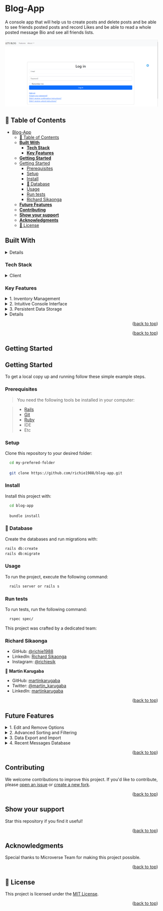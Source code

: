 <a name="readme-top"></a>

# Blog-App <a name="Blog-App"></a>
A console app that will help us to create posts and delete posts and be able to see friends posted posts and record Likes and be able to read a whole posted message Bio and see all friends lists.

<div style="text-align: center;">
  <img src="app/assets/images/ShareX_iaNuNR5fWg.png" alt="blog_app" />
</div>

## 📗 Table of Contents <a name="table-of-contents"></a>

- [Blog-App ](#blog-app-)
  - [📗 Table of Contents ](#-table-of-contents-)
  - [**Built With** ](#built-with-)
    - [**Tech Stack**  ](#tech-stack--)
    - [**Key Features**  ](#key-features--)
  - [**Getting Started**](#getting-started)
  - [Getting Started](#getting-started-1)
    - [Prerequisites](#prerequisites)
    - [Setup](#setup)
    - [Install](#install)
    - [💾 Database](#-database)
    - [Usage](#usage)
    - [Run tests](#run-tests)
    - [Richard Sikaonga](#richard-sikaonga)
  - [**Future Features** ](#future-features-)
  - [**Contributing** ](#contributing-)
  - [**Show your support** ](#show-your-support-)
  - [**Acknowledgments** ](#acknowledgments-)
  - [📝 License ](#-license-)

## **Built With** <a name="built-with"></a>
<details>
  <!-- <summary>Client</summary> -->
    <li>Ruby on Rails</li>
    <li>PostgreSQL</li>
    <!-- <li></li> -->
</details>

### **Tech Stack**  <a name="tech-stack"></a>

<details>
  <summary>Client</summary>
    <li><a href="https://www.ruby-lang.org/en/">Ruby</a></li>
</details>

### **Key Features**  <a name="key-features"></a>

<details>
  <summary>1. Inventory Management</summary>
    <li>see post, deelet post, create post</li>
    <li>Options to list, add, and organize items.</li>
</details>
<details>
  <summary>2. Intuitive Console Interface</summary>
    <li>User-friendly menu-driven system.</li>
    <li>Seamless interaction and navigation.</li>
</details>
<details>
  <summary>3. Persistent Data Storage</summary>
    <li>Save item details using JSON files.</li>
    <li>Preserves collections between sessions.</li>
</details>
<details>
  <!-- <summary>4. Relational Database Support</summary>
    <li>Schema.sql for relational database structure.</li> -->
</details>

<p align="right">(<a href="#readme-top">back to top</a>)</p>


<!-- ## **Live Demo**<a name="live-demo"></a> -->

<!-- - Comming soon! -->
<!-- Explore the live demo through [our video presentation.]-->

<p align="right">(<a href="#readme-top">back to top</a>)</p>

## **Getting Started**<a name="getting-started"></a>


## Getting Started

To get a local copy up and running follow these simple example steps.

### Prerequisites

> You need the following tools be installed in your computer:

> - [Rails](https://guides.rubyonrails.org/)
> - [Git](https://www.linode.com/docs/guides/how-to-install-git-on-linux-mac-and-windows/)
> - [Ruby](https://github.com/microverseinc/curriculum-ruby/blob/main/simple-ruby/articles/ruby_installation_instructions.md)
> - IDE
> - Etc

### Setup

Clone this repository to your desired folder:

```sh
  cd my-prefered-folder
  
  git clone https://github.com/richie1988/blog-app.git

```

### Install

Install this project with:

```sh
  cd blog-app
  
  bundle install
```

### 💾 Database

Create the databases and run migrations with:

```sh
rails db:create
rails db:migrate
```

### Usage

To run the project, execute the following command:

```sh
  rails server or rails s
```

### Run tests

To run tests, run the following command:

```sh
  rspec spec/
```

This project was crafted by a dedicated team:

### Richard Sikaonga

- GitHub: [@richie1988](https://github.com/richie1988)
- LinkedIn: [Richard Sikaonga](https://www.linkedin.com/in/richard-sikaonga-039940275/)
- Instagram: [@richiesik](https://www.instagram.com/richiesik/)

👤 **Martin Karugaba**
- GitHub: [martinkarugaba](https://github.com/martinkarugaba)
- Twitter: [@martin_karugaba](https://twitter.com/martin_karugaba)
- LinkedIn: [martinkarugaba](https://www.linkedin.com/in/martinkarugaba/)

<p align="right">(<a href="#readme-top">back to top</a>)</p>

## **Future Features** <a name="future-features"></a>

<details>
  <summary>1. Edit and Remove Options</summary>
    <li>Modify details of existing posts.</li>
    <li>Remove unwanted posts from the app.</li>
</details>
<details>
  <summary>2. Advanced Sorting and Filtering</summary>
    <li>Sort and filter items based on various posts.</li>
    <li>Enhance organization and accessibility.</li>
</details>
<details>
  <summary>3. Data Export and Import</summary>
    <li>Allow users to export and import their data.</li>
    <li>Facilitate data backup and migration.</li>
</details>
<details>
  <summary>4. Recent Messages Database</summary>
    <li>Store recent messages for reference</li>
    <li>Access a log of recent interactions.</li>
</details>

<p align="right">(<a href="#readme-top">back to top</a>)</p>


## **Contributing** <a name="contributing"></a>

We welcome contributions to improve this project. If you'd like to contribute, please [open an issue](https://github.com/richie1988/blog-app/issues) or [create a new fork](https://github.com/richie1988/blog-app/fork).

<p align="right">(<a href="#readme-top">back to top</a>)</p>

## **Show your support** <a name="support"></a>

Star this repository if you find it useful!

<p align="right">(<a href="#readme-top">back to top</a>)</p>


## **Acknowledgments** <a name="acknowledgements"></a>

Special thanks to Microverse Team for making this project possible.

<p align="right">(<a href="#readme-top">back to top</a>)</p>

## 📝 License <a name="license"></a>

This project is licensed under the [MIT License](./LICENSE).

<p align="right">(<a href="#readme-top">back to top</a>)</p>
